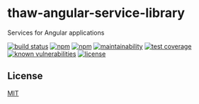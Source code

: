 # thaw-angular-service-library
Services for Angular applications

[![build status](https://secure.travis-ci.org/tom-weatherhead/thaw-angular-service-library.svg)](https://travis-ci.org/tom-weatherhead/thaw-angular-service-library)
[![npm](https://img.shields.io/npm/v/thaw-angular-service-library.svg)](https://www.npmjs.com/package/thaw-angular-service-library)
[![npm](https://img.shields.io/npm/dt/thaw-angular-service-library.svg)](https://www.npmjs.com/package/thaw-angular-service-library)
[![maintainability](https://api.codeclimate.com/v1/badges/82790cc7377c4a8cc230/maintainability)](https://codeclimate.com/github/tom-weatherhead/thaw-angular-service-library/maintainability)
[![test coverage](https://api.codeclimate.com/v1/badges/82790cc7377c4a8cc230/test_coverage)](https://codeclimate.com/github/tom-weatherhead/thaw-angular-service-library/test_coverage)
[![known vulnerabilities](https://snyk.io/test/github/tom-weatherhead/thaw-angular-service-library/badge.svg?targetFile=package.json&package-lock.json)](https://snyk.io/test/github/tom-weatherhead/thaw-angular-service-library?targetFile=package.json&package-lock.json)
[![license](https://img.shields.io/github/license/mashape/apistatus.svg)](https://github.com/tom-weatherhead/thaw-angular-service-library/blob/master/LICENSE)

## License
[MIT](https://choosealicense.com/licenses/mit/)
